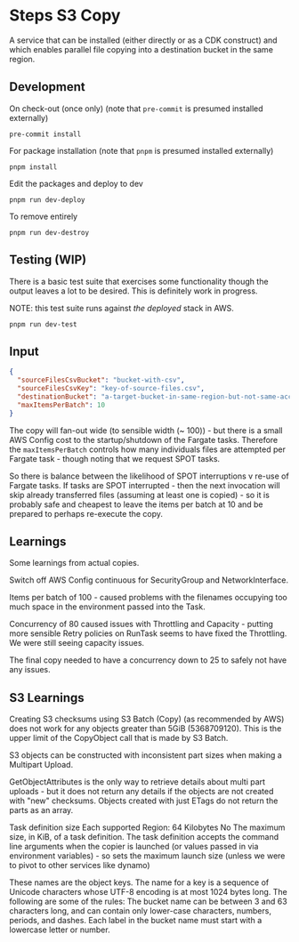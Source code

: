 # Steps S3 Copy

A service that can be installed (either directly or as a CDK
construct) and which enables parallel file copying into a
destination bucket in the same region.

## Development

On check-out (once only) (note that `pre-commit` is presumed installed externally)

```shell
pre-commit install
```

For package installation (note that `pnpm` is presumed installed externally)

```shell
pnpm install
```

Edit the packages and deploy to dev

```shell
pnpm run dev-deploy
```

To remove entirely

```shell
pnpm run dev-destroy
```

## Testing (WIP)

There is a basic test suite that exercises some functionality though the
output leaves a lot to be desired. This is definitely work in progress.

NOTE: this test suite runs against _the deployed_ stack in AWS.

```shell
pnpm run dev-test
```

## Input

```json
{
  "sourceFilesCsvBucket": "bucket-with-csv",
  "sourceFilesCsvKey": "key-of-source-files.csv",
  "destinationBucket": "a-target-bucket-in-same-region-but-not-same-account",
  "maxItemsPerBatch": 10
}
```

The copy will fan-out wide (to sensible width (~ 100)) - but there is a small AWS Config
cost to the startup/shutdown
of the Fargate tasks. Therefore the `maxItemsPerBatch` controls how many individuals files are attempted per
Fargate task - though noting that we request SPOT tasks.

So there is balance between the likelihood of SPOT interruptions v re-use of Fargate tasks. If
tasks are SPOT interrupted - then the next invocation will skip already transferred files (assuming
at least one is copied) - so it is probably safe and cheapest to leave the items per batch at 10
and be prepared to perhaps re-execute the copy.

## Learnings

Some learnings from actual copies.

Switch off AWS Config continuous for SecurityGroup and NetworkInterface.

Items per batch of 100 - caused problems with the filenames occupying too much space in the environment passed into the Task.

Concurrency of 80 caused issues with Throttling and Capacity - putting more sensible Retry policies on RunTask seems to
have fixed the Throttling. We were still seeing capacity issues.

The final copy needed to have a concurrency down to 25 to safely not have any issues.

## S3 Learnings

Creating S3 checksums using S3 Batch (Copy) (as recommended by AWS) does not work for any
objects greater than 5GiB (5368709120). This is the upper limit of the CopyObject
call that is made by S3 Batch.

S3 objects can be constructed with inconsistent part sizes when making a
Multipart Upload.

GetObjectAttributes is the only way to retrieve details about multi part uploads - but
it does not return any details if the objects are not created with "new" checksums.
Objects created with just ETags do not return the parts as an array.

Task definition size Each supported Region: 64 Kilobytes No The maximum size, in KiB, of a task definition. The task definition
accepts the command line arguments when the copier is launched (or values passed in via environment variables) - so sets the
maximum launch size (unless we were to pivot to other services like dynamo)

These names are the object keys. The name for a key is a sequence of Unicode characters whose UTF-8 encoding is at most 1024 bytes long.
The following are some of the rules: The bucket name can be between 3 and 63 characters long, and
can contain only lower-case characters, numbers, periods, and dashes. Each label in the bucket name must start with a lowercase letter or number.
